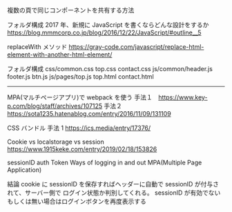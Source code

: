複数の頁で同じコンポーネントを共有する方法

フォルダ構成
2017 年、新規に JavaScript を書くならどんな設計をするか
https://blog.mmmcorp.co.jp/blog/2016/12/22/JavaScript/#outline__5

replaceWith メソッド
https://gray-code.com/javascript/replace-html-element-with-another-html-element/

フォルダ構成
css/common.css top.css contact.css
js/common/header.js footer.js btn.js
js/pages/top.js
top.html
contact.html

---

MPA(マルチページアプリ)で webpack を使う
手法１　https://www.key-p.com/blog/staff/archives/107125
手法２　https://sota1235.hatenablog.com/entry/2016/11/09/131109

CSS バンドル
手法 1 https://ics.media/entry/17376/

Cookie vs localstorage vs session
https://www.1915keke.com/entry/2019/02/18/153826

sessionID
auth Token
Ways of logging in and out
MPA(Multiple Page Application)

結論
cookie に sessionID を保存すればヘッダーに自動で sessionID が付与されて、サーバー側で
ログイン状態か判別してくれる。
sessionID が有効でないもしくは無い場合はログインボタンを再度表示する
